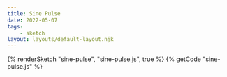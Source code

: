 ```yaml
---
title: Sine Pulse
date: 2022-05-07
tags: 
    - sketch
layout: layouts/default-layout.njk
---
```


{% renderSketch "sine-pulse", "sine-pulse.js", true %}
{% getCode "sine-pulse.js" %}
